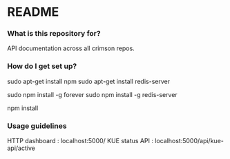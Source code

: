 # README #

### What is this repository for? ###
API documentation across all crimson repos.

### How do I get set up? ###

sudo apt-get install npm
sudo apt-get install redis-server

sudo npm install -g forever
sudo npm install -g redis-server

npm install

### Usage guidelines ###

 HTTP dashboard : localhost:5000/
 KUE status API : localhost:5000/api/kue-api/active
